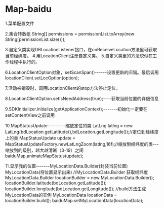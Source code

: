 # Map-baidu

1.菜单配置文件
<meta-data
   android:name="com.baidu.lbsapi.API_KEY"
   android:value="0q6so4GqNpcjLCsWmHjsge4YOqGIHmqw"
    />
    
 <service
    android:name="com.baidu.location.f"
    android:enabled="true"
    android:process=".remote">
 </service>


2.集合转数组
String[] permissions = permissionList.toArray(new String[permissionList.size()]);

3.自定义类实现DBLocationListener接口，在onReceiveLocation方法里可获取当前经纬度。
4.用LocationClient注册自定义类。
5.自定义类里的方法貌似在工作线程中执行的。

6.LocationClientOption对象，setScanSpan()------设置更新的间隔。最后调用locationClient.setLocOption(option);


7.活动被销毁时，调用LocationClient的stop方法停止定位。

8.LocationClientOption.setIsNeedAddress(true);----获取当前位置的详细信息

9.SDKInitializer.initialize(getApplicationContext);-------初始化一定要在setContentView之前调用


10.MapStatusUpdate---------缩放定位的类
 LatLng latlng = new LatLng(bdLocation.getLatitude(),bdLocation.getLongitude());//定位到经纬度上的类
 MapStatusUpdate update = MapStatusUpdateFactory.newLatLngZoom(latlng,16f);//缩放到经纬度的类---缩放到的级别，越大越清晰（3-19）之间
 baiduMap.animateMapStatus(update);
 
 
 11.显示我的位置-------MyLocationData.Builder(封装当前位置)  MyLocationData(将位置显示出来)
 //MyLocationData.Builder 获取经纬度
 MyLocationData.Builder locationBuilder = new MyLocationData.Builder();
 locationBuilder.latitude(bdLocation.getLatitude());
 locationBuilder.longitude(bdLocation.getLongitude());
//build方法生成MyLocationData的实例
 MyLocationData locationData = locationBuilder.build();
 baiduMap.setMyLocationData(locationData);
 
 
 
 
 
 
 
